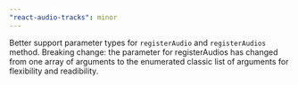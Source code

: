 ```yaml
---
"react-audio-tracks": minor
---
```


Better support parameter types for `registerAudio` and `registerAudios` method.
Breaking change: the parameter for registerAudios has changed from one array of arguments to the enumerated classic list of arguments for flexibility and readibility.
